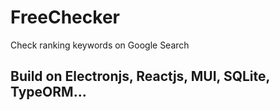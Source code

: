 # FreeChecker
Check ranking keywords on Google Search

## Build on Electronjs, Reactjs, MUI, SQLite, TypeORM...
